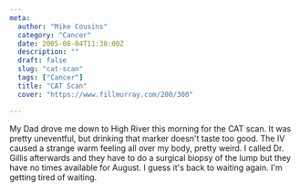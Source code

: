 ```yaml
---
meta:
  author: "Mike Cousins"
  category: "Cancer"
  date: 2005-08-04T11:38:00Z
  description: ""
  draft: false
  slug: "cat-scan"
  tags: ["Cancer"]
  title: "CAT Scan"
  cover: "https://www.fillmurray.com/200/300"

---
```


My Dad drove me down to High River this morning for the CAT scan. It was pretty
uneventful, but drinking that marker doesn't taste too good. The IV caused a
strange warm feeling all over my body, pretty weird. I called Dr. Gillis
afterwards and they have to do a surgical biopsy of the lump but they have no
times available for August. I guess it's back to waiting again. I'm getting
tired of waiting.